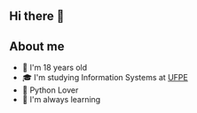 ## Hi there 👋

## About me

- 🙂 I'm 18 years old 
- 🎓 I'm studying Information Systems at <a href = "https://portal.cin.ufpe.br">UFPE<a>
- 🐍 Python Lover
- 🌱 I'm always learning 
  
<!--
**Luisgsm324/Luisgsm324** is a ✨ _special_ ✨ repository because its `README.md` (this file) appears on your GitHub profile.

Here are some ideas to get you started:

- 🔭 I’m currently working on ...
- 🌱 I’m currently learning ...
- 👯 I’m looking to collaborate on ...
- 🤔 I’m looking for help with ...
- 💬 Ask me about ...
- 📫 How to reach me: ...
- 😄 Pronouns: ...
- ⚡ Fun fact: ...
-->
